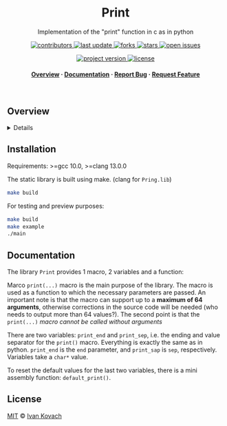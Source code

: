 <div align="center">
  <h1>Print</h1>

  <p>
    Implementation of the "print" function in c as in python
  </p>

<!-- Badges -->
<p>
  <a href="https://github.com/Qu1nel/Print/graphs/contributors">
    <img src="https://img.shields.io/github/contributors/Qu1nel/Print" alt="contributors" />
  </a>
  <a href="https://github.com/Qu1nel/Print/commits/main">
    <img src="https://img.shields.io/github/last-commit/Qu1nel/Print" alt="last update" />
  </a>
  <a href="https://github.com/Qu1nel/Print/network/members">
    <img src="https://img.shields.io/github/forks/Qu1nel/Print" alt="forks" />
  </a>
  <a href="https://github.com/Qu1nel/Print/stargazers">
    <img src="https://img.shields.io/github/stars/Qu1nel/Print" alt="stars" />
  </a>
  <a href="https://github.com/Qu1nel/Print/issues/">
    <img src="https://img.shields.io/github/issues/Qu1nel/Print" alt="open issues" />
  </a>
</p>

<p>
  <a href="https://github.com/Qu1nel/Print/releases/">
    <img src="https://img.shields.io/github/v/release/Qu1nel/Print" alt="project version" />
  <a>
  <a href="https://github.com/Qu1nel/Print/blob/main/LICENSE">
    <img src="https://img.shields.io/github/license/Qu1nel/Print?color=g" alt="license" />
  </a>
</p>

<h4>
  <a href="#overview">Overview</a>
  <span> · </span>
  <a href="#documentation">Documentation</a>
  <span> · </span>
  <a href="https://github.com/Qu1nel/Print/issues/">Report Bug</a>
  <span> · </span>
  <a href="https://github.com/Qu1nel/Print/issues/">Request Feature</a>
</h4>
</div>

<br />

## Overview

<details>
  <img src="./.github/assets/demo.png" alt="Use 'end' and 'sep' param" />
</details>

## Installation

Requirements: >=gcc 10.0, >=clang 13.0.0

The static library is built using make. (clang for `Pring.lib`)

```bash
make build
```

For testing and preview purposes:

```bash
make build
make example
./main
```

## Documentation

The library `Print` provides 1 macro, 2 variables and a function:

Marco `print(...)` macro is the main purpose of the library. The macro is used as a function to which the necessary parameters are passed. An important note is that the macro can support up to a **maximum of 64 arguments**, otherwise corrections in the source code will be needed (who needs to output more than 64 values?). The second point is that the `print(...)` *macro cannot be called without arguments*

There are two variables: `print_end` and `print_sep`, i.e. the ending and value separator for the `print()` macro. Everything is exactly the same as in python. `print_end` is the `end` parameter, and `print_sap` is `sep`, respectively. Variables take a `char*` value.

To reset the default values for the last two variables, there is a mini assembly function: `default_print()`.

## License

[MIT]() © [Ivan Kovach](https://github.com/Qu1nel/)
